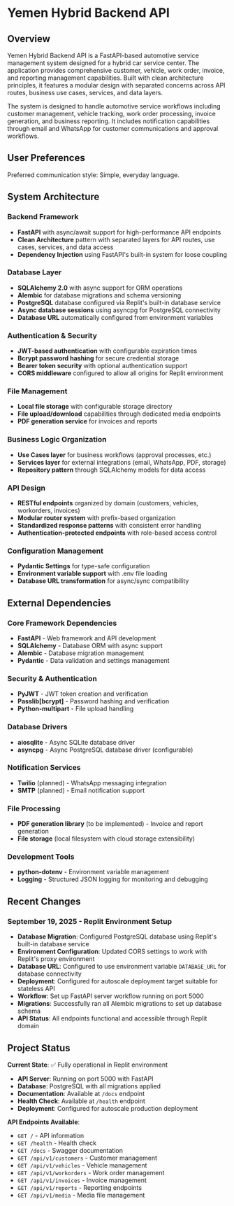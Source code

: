 # Yemen Hybrid Backend API

## Overview

Yemen Hybrid Backend API is a FastAPI-based automotive service management system designed for a hybrid car service center. The application provides comprehensive customer, vehicle, work order, invoice, and reporting management capabilities. Built with clean architecture principles, it features a modular design with separated concerns across API routes, business use cases, services, and data layers.

The system is designed to handle automotive service workflows including customer management, vehicle tracking, work order processing, invoice generation, and business reporting. It includes notification capabilities through email and WhatsApp for customer communications and approval workflows.

## User Preferences

Preferred communication style: Simple, everyday language.

## System Architecture

### Backend Framework
- **FastAPI** with async/await support for high-performance API endpoints
- **Clean Architecture** pattern with separated layers for API routes, use cases, services, and data access
- **Dependency Injection** using FastAPI's built-in system for loose coupling

### Database Layer
- **SQLAlchemy 2.0** with async support for ORM operations
- **Alembic** for database migrations and schema versioning
- **PostgreSQL** database configured via Replit's built-in database service
- **Async database sessions** using asyncpg for PostgreSQL connectivity
- **Database URL** automatically configured from environment variables

### Authentication & Security
- **JWT-based authentication** with configurable expiration times
- **Bcrypt password hashing** for secure credential storage
- **Bearer token security** with optional authentication support
- **CORS middleware** configured to allow all origins for Replit environment

### File Management
- **Local file storage** with configurable storage directory
- **File upload/download** capabilities through dedicated media endpoints
- **PDF generation service** for invoices and reports

### Business Logic Organization
- **Use Cases layer** for business workflows (approval processes, etc.)
- **Services layer** for external integrations (email, WhatsApp, PDF, storage)
- **Repository pattern** through SQLAlchemy models for data access

### API Design
- **RESTful endpoints** organized by domain (customers, vehicles, workorders, invoices)
- **Modular router system** with prefix-based organization
- **Standardized response patterns** with consistent error handling
- **Authentication-protected endpoints** with role-based access control

### Configuration Management
- **Pydantic Settings** for type-safe configuration
- **Environment variable support** with .env file loading
- **Database URL transformation** for async/sync compatibility

## External Dependencies

### Core Framework Dependencies
- **FastAPI** - Web framework and API development
- **SQLAlchemy** - Database ORM with async support
- **Alembic** - Database migration management
- **Pydantic** - Data validation and settings management

### Security & Authentication
- **PyJWT** - JWT token creation and verification
- **Passlib[bcrypt]** - Password hashing and verification
- **Python-multipart** - File upload handling

### Database Drivers
- **aiosqlite** - Async SQLite database driver
- **asyncpg** - Async PostgreSQL database driver (configurable)

### Notification Services
- **Twilio** (planned) - WhatsApp messaging integration
- **SMTP** (planned) - Email notification support

### File Processing
- **PDF generation library** (to be implemented) - Invoice and report generation
- **File storage** (local filesystem with cloud storage extensibility)

### Development Tools
- **python-dotenv** - Environment variable management
- **Logging** - Structured JSON logging for monitoring and debugging

## Recent Changes

### September 19, 2025 - Replit Environment Setup
- **Database Migration**: Configured PostgreSQL database using Replit's built-in database service
- **Environment Configuration**: Updated CORS settings to work with Replit's proxy environment
- **Database URL**: Configured to use environment variable `DATABASE_URL` for database connectivity
- **Deployment**: Configured for autoscale deployment target suitable for stateless API
- **Workflow**: Set up FastAPI server workflow running on port 5000
- **Migrations**: Successfully ran all Alembic migrations to set up database schema
- **API Status**: All endpoints functional and accessible through Replit domain

## Project Status

**Current State**: ✅ Fully operational in Replit environment
- **API Server**: Running on port 5000 with FastAPI
- **Database**: PostgreSQL with all migrations applied
- **Documentation**: Available at `/docs` endpoint
- **Health Check**: Available at `/health` endpoint
- **Deployment**: Configured for autoscale production deployment

**API Endpoints Available**:
- `GET /` - API information
- `GET /health` - Health check
- `GET /docs` - Swagger documentation
- `GET /api/v1/customers` - Customer management
- `GET /api/v1/vehicles` - Vehicle management  
- `GET /api/v1/workorders` - Work order management
- `GET /api/v1/invoices` - Invoice management
- `GET /api/v1/reports` - Reporting endpoints
- `GET /api/v1/media` - Media file management
